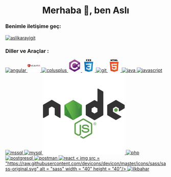 <h1 align="center">Merhaba 👋, ben Aslı</h1>
<h3 align="left">Benimle iletişime geç:</h3>
<p align="left">
<a href="https: //linkedin.com/in/aslikarayigit" target = "blank"><img align = "center" src = "https://raw.githubusercontent.com/rahuldkjain/github-profile-readme-generator/master/src/ Images/icons/Social/linked-in-alt.svg" alt="aslikarayigit" height="30" width="40" /></a> </p>
<h3 align="left">Diller ve Araçlar :</h3>
<p align = "left"> <a href = "https://angular.io" target = "_blank" rel = "noreferrer"> <img src = "https://angular.io/assets/images/logos /angular/angular.svg" alt = "angular" width = "40" height = "40"/> </a> <a href = "https://angular.io" target = "_blank" rel = "noreferrer" "> <img src = "https://raw.githubusercontent.com/devicons/devicon/master/icons/angularjs/angularjs-original-wordmark.svg" alt = "angularjs" width = "40" height = "40" /> </a> <a href = "https://www.w3schools.com/cpp/" target = "_blank" rel = "noreferrer"> <img src = "https://raw.githubusercontent.com/ devicons/devicon/master/icons/cplusplus/cplusplus-original.svg" alt = "cplusplus" width = "40" height = "40"/> </a> <a href = "https://www.w3schools. com/cs/" target = "_blank" rel = "noreferrer"> <img src = "https://raw.githubusercontent.com/devicons/devicon/master/icons/csharp/csharp-original.svg" alt = " csharp" width = "40" height = "40"/> </a> <a href = "https://www.w3schools.com/css/" target = "_blank" rel = "noreferrer"> <img src ="https://raw.githubusercontent.com/devicons/devicon/master/icons/css3/css3-original-wordmark.svg" alt = "css3" width = "40" height = "40"/> </a > <a href = "https://git-scm.com/" target = "_blank" rel = "noreferrer"> <img src = "https://www.vectorlogo.zone/logos/git-scm/git -scm-icon.svg" alt = "git" width = "40" height = "40"/> </a> <a href = "https://www.w3.org/html/" target = "_blank " rel = "noreferrer"> <img src = "https://raw.githubusercontent.com/devicons/devicon/master/icons/html5/html5-original-wordmark.svg" alt = "html5" width = "40" height = "40"/> </a> <a href = "https://www.java.com" target = "_blank" rel = "noreferrer"> <img src = "https://raw.githubusercontent. com/devicons/devicon/master/icons/java/java-original.svg" alt = "java" width = "40" height = "40"/> </a> <a href = "https://developer. mozilla.org/en-US/docs/Web/JavaScript" target = "_blank" rel = "noreferrer"> <img src = "https://raw.githubusercontent.com/devicons/devicon/master/icons/javascript/ javascript-orijinal.svg" alt = "javascript" width = "40" height = "40"/> </a> <a href = "https://www.microsoft.com/en-us/sql-server" target = "_blank " rel = "noreferrer"> <img src = "https://www.svgrepo.com/show/303229/microsoft-sql-server-logo.svg" alt = "mssql" width = "40" height = "40 "/> </a> <a href = "https://www.mysql.com/" target = "_blank" rel = "noreferrer"> <img src = "https://raw.githubusercontent.com/devicons /devicon/master/icons/mysql/mysql-original-wordmark.svg" alt = "mysql" width = "40" height = "40"/> </a> <a href = "https://nodejs.org " target = "_blank" rel = "noreferrer"> <img src = "https://raw.githubusercontent.com/devicons/devicon/master/icons/nodejs/nodejs-original-wordmark.svg" alt = "nodejs" genişlik = "40" yükseklik = "40"/> </a> <a href = "https://www.php.net" target = "_blank" rel = "noreferrer"> <img src = "https:/ /raw.githubusercontent.com/devicons/devicon/master/icons/php/php-original.svg" alt = "php" width = "40" height = "40"/> </a> <a href = "https ://www.postgresql.org" target = "_blank" rel = "noreferrer"> <img src = "https://raw.githubusercontent.com/devicons/devicon/master/icons/postgresql/postgresql-original-wordmark .svg" alt = "postgresql" width = "40" height = "40"/> </a> <a href = "https://postman.com" target = "_blank" rel = "noreferrer"> <img src = "https://www.vectorlogo.zone/logos/getpostman/getpostman-icon.svg" alt = "postman" width = "40" height = "40"/> </a> <a href = "https ://reactjs.org/" target = "_blank" rel = "noreferrer"> <img src = "https://raw.githubusercontent.com/devicons/devicon/master/icons/react/react-original-wordmark. svg" alt = "react" width = "40" height = "40"/> </a> <a href = "https://sass-lang.com" target = "_blank" rel = "noreferrer"> < img src = "https://raw.githubusercontent.com/devicons/devicon/master/icons/sass/sass-original.svg" alt = "sass" width = "40" height = "40"/> </a > <a href = "https://spring.io/" target = "_blank" rel = "noreferrer"> <img src = "https://www.vectorlogo.zone/logos/springio/springio-icon.svg" alt = "ilkbahar" genişlik = "40" yükseklik = "40"/> </a> </p>
